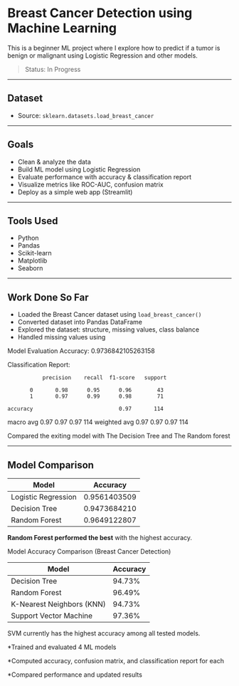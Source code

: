 #  Breast Cancer Detection using Machine Learning

This is a beginner ML project where I explore how to predict if a tumor is benign or malignant using Logistic Regression and other models.

>  Status: In Progress

---

##  Dataset
- Source: `sklearn.datasets.load_breast_cancer`

---

##  Goals
-  Clean & analyze the data
-  Build ML model using Logistic Regression
-  Evaluate performance with accuracy & classification report
-  Visualize metrics like ROC-AUC, confusion matrix
-  Deploy as a simple web app (Streamlit)

---

##  Tools Used
- Python
- Pandas
- Scikit-learn
- Matplotlib
- Seaborn

---

## Work Done So Far

-  Loaded the Breast Cancer dataset using `load_breast_cancer()`
-  Converted dataset into Pandas DataFrame
-  Explored the dataset: structure, missing values, class balance
-  Handled missing values using

Model Evaluation
 Accuracy: 0.9736842105263158

 Classification Report:

               precision    recall  f1-score   support

           0       0.98      0.95      0.96        43
           1       0.97      0.99      0.98        71

    accuracy                           0.97       114
   macro avg       0.97      0.97      0.97       114
weighted avg       0.97      0.97      0.97       114

Compared the exiting model with The Decision Tree and The Random forest


---

## Model Comparison

| Model               | Accuracy     |
|--------------------|--------------|
| Logistic Regression| 0.9561403509 |
| Decision Tree      | 0.9473684210 |
| Random Forest      | 0.9649122807 |

 **Random Forest performed the best** with the highest accuracy.


Model Accuracy Comparison (Breast Cancer Detection)

| Model                     | Accuracy   |
| ------------------------- | ---------- |
| Decision Tree             | 94.73%     |
| Random Forest             | 96.49%     |
| K-Nearest Neighbors (KNN) | 94.73%     |
| Support Vector Machine    | 97.36%     |

 SVM currently has the highest accuracy among all tested models.

*Trained and evaluated 4 ML models

*Computed accuracy, confusion matrix, and classification report for each

*Compared performance and updated results




